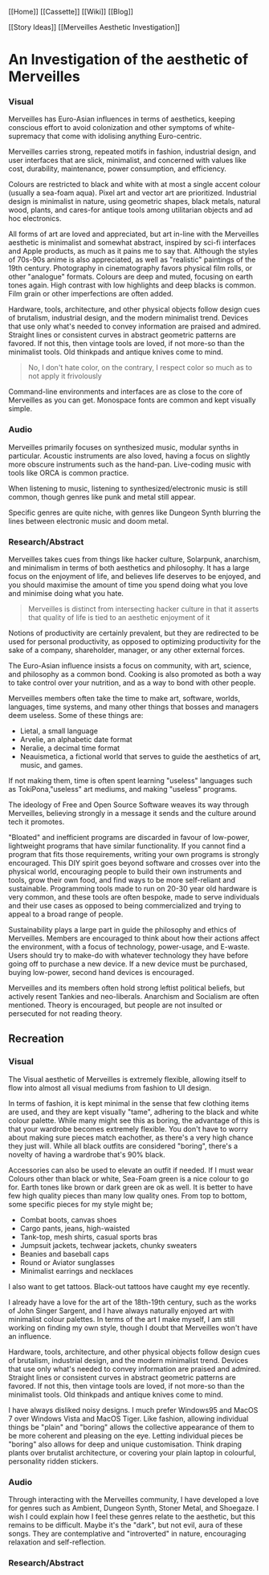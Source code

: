 [[Home]]
[[Cassette]]
[[Wiki]]
[[Blog]]

[[Story Ideas]]
[[Merveilles Aesthetic Investigation]]

# An Investigation of the aesthetic of Merveilles
### Visual
Merveilles has Euro-Asian influences in terms of aesthetics, keeping conscious effort to avoid colonization and other symptoms of white-supremacy that come with idolising anything Euro-centric. 

Merveilles carries strong, repeated motifs in fashion, industrial design, and user interfaces that are slick, minimalist, and concerned with values like cost, durability, maintenance, power consumption, and efficiency.

Colours are restricted to black and white with at most a single accent colour (usually a sea-foam aqua). Pixel art and vector art are prioritized. Industrial design is minimalist in nature, using geometric shapes, black metals, natural wood, plants, and cares-for antique tools among utilitarian objects and ad hoc electronics.

All forms of art are loved and appreciated, but art in-line with the Merveilles aesthetic is minimalist and somewhat abstract, inspired by sci-fi interfaces and Apple products, as much as it pains me to say that. Although the styles of 70s-90s anime is also appreciated, as well as "realistic" paintings of the 19th century. Photography in cinematography favors physical film rolls, or other "analogue" formats. Colours are deep and muted, focusing on earth tones again. High contrast with low highlights and deep blacks is common. Film grain or other imperfections are often added. 

Hardware, tools, architecture, and other physical objects follow design cues of brutalism, industrial design, and the modern minimalist trend. Devices that use only what's needed to convey information are praised and admired. Straight lines or consistent curves in abstract geometric patterns are favored. If not this, then vintage tools are loved, if not more-so than the minimalist tools. Old thinkpads and antique knives come to mind.

>No, I don't hate color, on the contrary, I respect color so much as to not apply it frivolously

Command-line environments and interfaces are as close to the core of Merveilles as you can get. Monospace fonts are common and kept visually simple.

### Audio
Merveilles primarily focuses on synthesized music, modular synths in particular. Acoustic instruments are also loved, having a focus on slightly more obscure instruments such as the hand-pan. Live-coding music with tools like ORCA is common practice.

When listening to music, listening to synthesized/electronic music is still common, though genres like punk and metal still appear.

Specific genres are quite niche, with genres like Dungeon Synth blurring the lines between electronic music and doom metal.

### Research/Abstract
Merveilles takes cues from things like hacker culture, Solarpunk, anarchism, and minimalism in terms of both aesthetics and philosophy. It has a large focus on the enjoyment of life, and believes life deserves to be enjoyed, and you should maximise the amount of time you spend doing what you love and minimise doing what you hate. 

>Merveilles is distinct from intersecting hacker culture in that it asserts that quality of life is tied to an aesthetic enjoyment of it

Notions of productivity are certainly prevalent, but they are redirected to be used for personal productivity, as opposed to optimizing productivity for the sake of a company, shareholder, manager, or any other external forces.

The Euro-Asian influence insists a focus on community, with art, science, and philosophy as a common bond. Cooking is also promoted as both a way to take control over your nutrition, and as a way to bond with other people.

Merveilles members often take the time to make art, software, worlds, languages, time systems, and many other things that bosses and managers deem useless. 
Some of these things are:
- Lietal, a small language
- Arvelie, an alphabetic date format
- Neralie, a decimal time format
- Neauismetica, a fictional world that serves to guide the aesthetics of art, music, and games.

If not making them, time is often spent learning "useless" languages such as TokiPona,"useless" art mediums, and making "useless" programs.

The ideology of Free and Open Source Software weaves its way through Merveilles, believing strongly in a message it sends and the culture around tech it promotes.

"Bloated" and inefficient programs are discarded in favour of low-power, lightweight programs that have similar functionality. If you cannot find a program that fits those requirements, writing your own programs is strongly encouraged. This DIY spirit goes beyond software and crosses over into the physical world, encouraging people to build their own instruments and tools, grow their own food, and find ways to be more self-reliant and sustainable. Programming tools made to run on 20-30 year old hardware is very common, and these tools are often bespoke, made to serve individuals and their use cases as opposed to being commercialized and trying to appeal to a broad range of people.

Sustainability plays a large part in guide the philosophy and ethics of Merveilles. Members are encouraged to think about how their actions affect the environment, with a focus of technology, power-usage, and E-waste. Users should try to make-do with whatever technology they have before going off to purchase a new device. If a new device must be purchased, buying low-power, second hand devices is encouraged. 

Merveilles and its members often hold strong leftist political beliefs, but actively resent Tankies and neo-liberals. Anarchism and Socialism are often mentioned. Theory is encouraged, but people are not insulted or persecuted for not reading theory.

## Recreation

### Visual
The Visual aesthetic of Merveilles is extremely flexible, allowing itself to flow into almost all visual mediums from fashion to UI design.

In terms of fashion, it is kept minimal in the sense that few clothing items are used, and they are kept visually "tame", adhering to the black and white colour palette. While many might see this as boring, the advantage of this is that your wardrobe becomes extremely flexible. You don't have to worry about making sure pieces match eachother, as there's a very high chance they just will. While all black outfits are considered "boring", there's a novelty of having a wardrobe that's 90% black. 

Accessories can also be used to elevate an outfit if needed. If I must wear Colours other than black or white, Sea-Foam green is a nice colour to go for. Earth tones like brown or dark green are ok as well. It is better to have few high quality pieces than many low quality ones.
From top to bottom, some specific pieces for my style might be;

- Combat boots, canvas shoes
- Cargo pants, jeans, high-waisted
- Tank-top, mesh shirts, casual sports bras
- Jumpsuit jackets, techwear jackets, chunky sweaters
- Beanies and baseball caps
- Round or Aviator sunglasses
- Minimalist earrings and necklaces

I also want to get tattoos. Black-out tattoos have caught my eye recently.

I already have a love for the art of the 18th-19th century, such as the works of John Singer Sargent, and I have always naturally enjoyed art with minimalist colour palettes. In terms of the art I make myself, I am still working on finding my own style, though I doubt that Merveilles won't have an influence. 

Hardware, tools, architecture, and other physical objects follow design cues of brutalism, industrial design, and the modern minimalist trend. Devices that use only what's needed to convey information are praised and admired. Straight lines or consistent curves in abstract geometric patterns are favored. If not this, then vintage tools are loved, if not more-so than the minimalist tools. Old thinkpads and antique knives come to mind.

I have always disliked noisy designs. I much prefer Windows95 and MacOS 7 over Windows Vista and MacOS Tiger. Like fashion, allowing individual things be "plain" and "boring" allows the collective appearance of them to be more coherent and pleasing on the eye. Letting individual pieces be "boring" also allows for deep and unique customisation. Think draping plants over brutalist architecture, or covering your plain laptop in colourful, personality ridden stickers.

### Audio
Through interacting with the Merveilles community, I have developed a love for genres such as Ambient, Dungeon Synth, Stoner Metal, and Shoegaze. I wish I could explain how I feel these genres relate to the aesthetic, but this remains to be difficult. Maybe it's the "dark", but not evil, aura of these songs. They are contemplative and "introverted" in nature, encouraging relaxation and self-reflection.

### Research/Abstract
